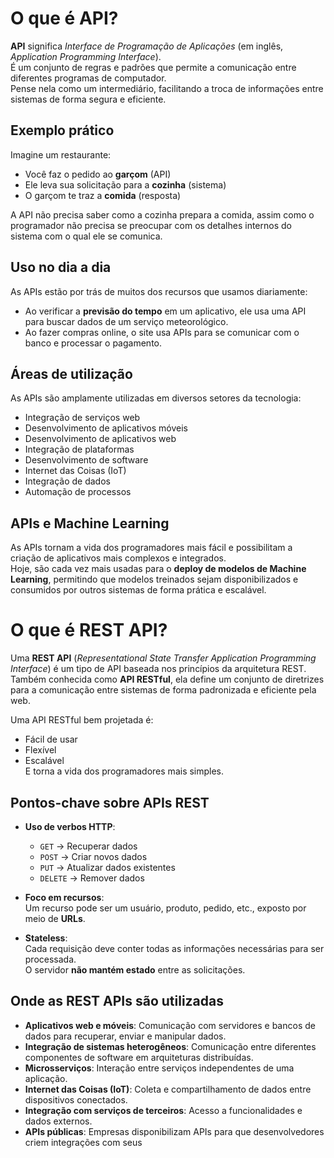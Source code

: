 # O que é API?

**API** significa *Interface de Programação de Aplicações* (em inglês, *Application Programming Interface*).  
É um conjunto de regras e padrões que permite a comunicação entre diferentes programas de computador.  
Pense nela como um intermediário, facilitando a troca de informações entre sistemas de forma segura e eficiente.


## Exemplo prático

Imagine um restaurante:  
- Você faz o pedido ao **garçom** (API)  
- Ele leva sua solicitação para a **cozinha** (sistema)  
- O garçom te traz a **comida** (resposta)  

A API não precisa saber como a cozinha prepara a comida, assim como o programador não precisa se preocupar com os detalhes internos do sistema com o qual ele se comunica.

## Uso no dia a dia

As APIs estão por trás de muitos dos recursos que usamos diariamente:  
- Ao verificar a **previsão do tempo** em um aplicativo, ele usa uma API para buscar dados de um serviço meteorológico.  
- Ao fazer compras online, o site usa APIs para se comunicar com o banco e processar o pagamento.

## Áreas de utilização

As APIs são amplamente utilizadas em diversos setores da tecnologia:

- Integração de serviços web  
- Desenvolvimento de aplicativos móveis  
- Desenvolvimento de aplicativos web  
- Integração de plataformas  
- Desenvolvimento de software  
- Internet das Coisas (IoT)  
- Integração de dados  
- Automação de processos  

## APIs e Machine Learning

As APIs tornam a vida dos programadores mais fácil e possibilitam a criação de aplicativos mais complexos e integrados.  
Hoje, são cada vez mais usadas para o **deploy de modelos de Machine Learning**, permitindo que modelos treinados sejam disponibilizados e consumidos por outros sistemas de forma prática e escalável.

# O que é REST API?

Uma **REST API** (*Representational State Transfer Application Programming Interface*) é um tipo de API baseada nos princípios da arquitetura REST.  
Também conhecida como **API RESTful**, ela define um conjunto de diretrizes para a comunicação entre sistemas de forma padronizada e eficiente pela web.

Uma API RESTful bem projetada é:
- Fácil de usar
- Flexível
- Escalável  
E torna a vida dos programadores mais simples.


## Pontos-chave sobre APIs REST

- **Uso de verbos HTTP**:  
  - `GET` → Recuperar dados  
  - `POST` → Criar novos dados  
  - `PUT` → Atualizar dados existentes  
  - `DELETE` → Remover dados  

- **Foco em recursos**:  
  Um recurso pode ser um usuário, produto, pedido, etc., exposto por meio de **URLs**.

- **Stateless**:  
  Cada requisição deve conter todas as informações necessárias para ser processada.  
  O servidor **não mantém estado** entre as solicitações.


## Onde as REST APIs são utilizadas

- **Aplicativos web e móveis**: Comunicação com servidores e bancos de dados para recuperar, enviar e manipular dados.  
- **Integração de sistemas heterogêneos**: Comunicação entre diferentes componentes de software em arquiteturas distribuídas.  
- **Microsserviços**: Interação entre serviços independentes de uma aplicação.  
- **Internet das Coisas (IoT)**: Coleta e compartilhamento de dados entre dispositivos conectados.  
- **Integração com serviços de terceiros**: Acesso a funcionalidades e dados externos.  
- **APIs públicas**: Empresas disponibilizam APIs para que desenvolvedores criem integrações com seus